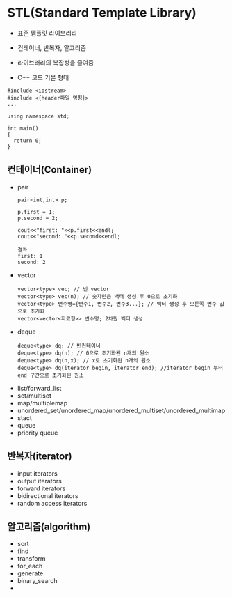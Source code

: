 # STL(Standard Template Library)
- 표준 템플릿 라이브러리
- 컨테이너, 반복자, 알고리즘
- 라이브러리의 복잡성을 줄여줌

- C++ 코드 기본 형태
```
#include <iostream>
#include <{header파일 명칭}>
...

using namespace std;

int main()
{
  return 0;
}
```

## 컨테이너(Container)
- pair
  ```
  pair<int,int> p;

  p.first = 1;
  p.second = 2;

  cout<<"first: "<<p.first<<endl;
  cout<<"second: "<<p.second<<endl;
  ```
  ```
  결과
  first: 1
  second: 2
  ```
- vector
  ```
  vector<type> vec; // 빈 vector
  vector<type> vec(n); // 숫자만큼 백터 생성 후 0으로 초기화
  vector<type> 변수명={변수1, 변수2, 변수3...}; // 백터 생성 후 오른쪽 변수 값으로 초기화
  vector<vector<자료형>> 변수명; 2차원 벡터 생성
  ```
- deque
  ```
  deque<type> dq; // 빈컨테이너
  deque<type> dq(n); // 0으로 초기화된 n개의 원소
  deque<type> dq(n,x); // x로 초기화된 n개의 원소
  deque<type> dq(iterator begin, iterator end); //iterator begin 부터 end 구간으로 초기화된 원소
  ```
- list/forward_list 
- set/multiset
- map/multiplemap
- unordered_set/unordered_map/unordered_multiset/unordered_multimap
- stact
- queue
- priority queue

## 반복자(iterator)
- input iterators
- output iterators
- forward iterators
- bidirectional iterators
- random access iterators

## 알고리즘(algorithm)
- sort
- find
- transform
- for_each
- generate
- binary_search
- 
